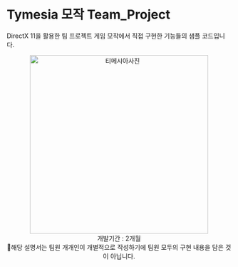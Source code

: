 # Tymesia 모작 Team_Project
DirectX 11을 활용한 팀 프로젝트 게임 모작에서 직접 구현한 기능들의 샘플 코드입니다.

<div align="center">
  <img width="400" alt="티메시아사진" src="https://github.com/user-attachments/assets/df90f11b-ba83-4e05-89e8-303e8f67f96d" /> <br>
  개발기간 : 2개월 <br>
  📌해당 설명서는 팀원 개개인이 개별적으로 작성하기에 팀원 모두의 구현 내용을 담은 것이 아닙니다. <br>
</div>
